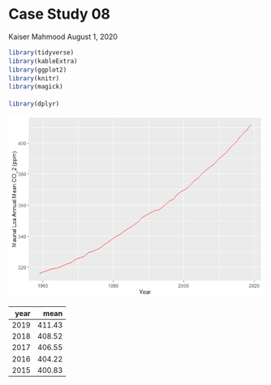 Case Study 08
================
Kaiser Mahmood
August 1, 2020

``` r
library(tidyverse)
library(kableExtra)
library(ggplot2)
library(knitr)
library(magick)

library(dplyr)
```

![](case_study_08_files/figure-gfm/plot-1.png)<!-- -->

| year |   mean |
| ---: | -----: |
| 2019 | 411.43 |
| 2018 | 408.52 |
| 2017 | 406.55 |
| 2016 | 404.22 |
| 2015 | 400.83 |
